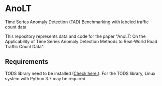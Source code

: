 # AnoLT
Time Series Anomaly Detection (TAD) Benchmarking with labeled traffic count data

This repository represents data and code for the paper "AnoLT: On the Applicability of Time Series Anomaly Detection Methods to Real-World Road Traffic Count Data".

## Requirements

TODS library need to be installed ([Check here.](https://github.com/datamllab/tods)). 
For the TODS library, Linux system with Python 3.7 may be required. 
